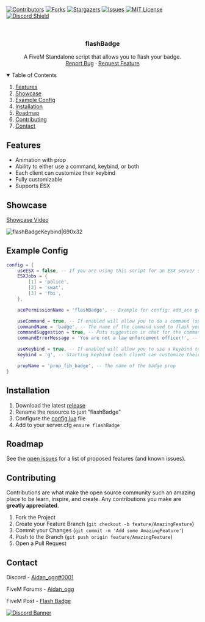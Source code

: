 [![Contributors][contributors-shield]][contributors-url]
[![Forks][forks-shield]][forks-url]
[![Stargazers][stars-shield]][stars-url]
[![Issues][issues-shield]][issues-url]
[![MIT License][license-shield]][license-url]
[![Discord Shield][discord-shield]][discord-invite]

<!-- PROJECT LOGO -->
<br />
<p align="center">
  <h3 align="center">flashBadge</h3>

  <p align="center">
    A FiveM Standalone script that allows you to flash your badge.
    <br />
    <a href="https://github.com/Aidan4444/flashBadge/issues">Report Bug</a>
    ·
    <a href="https://github.com/Aidan4444/flashBadge/issues">Request Feature</a>
  </p>
</p>



<!-- TABLE OF CONTENTS -->
<details open="open">
  <summary>Table of Contents</summary>
  <ol>
    <li><a href="#features">Features</a></li>
    <li><a href="#showcase">Showcase</a></li>
    <li><a href="#example-config">Example Config</a></li>
    <li><a href="#installation">Installation</a></li>
    <li><a href="#roadmap">Roadmap</a></li>
    <li><a href="#contributing">Contributing</a></li>
    <li><a href="#contact">Contact</a></li>
  </ol>
</details>



## Features
* Animation with prop
* Ability to either use a command, keybind, or both
* Each client can customize their keybind
* Fully customizable
* Supports ESX


## Showcase
[Showcase Video](https://streamable.com/av7hoe)

![flashBadgeKeybind|690x32](https://cdn.discordapp.com/attachments/831462056229994497/847384962499870740/flashBadgeKeybind.png)


## Example Config
```lua
config = {
    useESX = false, -- If you are using this script for an ESX server set this to true, if not leave it at false
    ESXJobs = {
        [1] = 'police',
        [2] = 'swat',
        [3] = 'fbi',
    },

    acePermissionName = 'flashBadge', -- Example for config: add_ace group.leo "flashBadge" allow

    useCommand = true, -- If enabled will allow you to do a command (specified in commandName) to flash your badge
    commandName = 'badge', -- The name of the command used to flash your badge
    commandSuggestion = true, -- Puts suggestion in chat for the command
    commandErrorMessage = 'You are not a law enforcement officer!', -- Message to show to people who try to do the command but don't have the permissions

    useKeybind = true, -- If enabled will allow you to use a keybind to flash your badge (keybind is customizable in the GTA V keybinds setting menu)
    keybind = 'g', -- Starting keybind (each client can customize their own keybind in the GTA V keybinds menu)

    propName = 'prop_fib_badge', -- The name of the badge prop
}
```


## Installation

1. Download the latest [release](https://github.com/Aidan4444/flashBadge/releases/latest)
2. Rename the resource to just "flashBadge"
3. Configure the [config.lua](https://github.com/Aidan4444/flashBadge/blob/master/config.lua) file 
4. Add to your server.cfg `ensure flashBadge`


## Roadmap

See the [open issues](https://github.com/othneildrew/Best-README-Template/issues) for a list of proposed features (and known issues).


## Contributing

Contributions are what make the open source community such an amazing place to be learn, inspire, and create. Any contributions you make are **greatly appreciated**.

1. Fork the Project
2. Create your Feature Branch (`git checkout -b feature/AmazingFeature`)
3. Commit your Changes (`git commit -m 'Add some AmazingFeature'`)
4. Push to the Branch (`git push origin feature/AmazingFeature`)
5. Open a Pull Request


## Contact

Discord      - [Aidan_ogg#0001](https://discordapp.com/users/705110046563893259)

FiveM Forums - [Aidan_ogg](https://forum.cfx.re/u/aidan_ogg)

FiveM Post   - [Flash Badge](https://forum.cfx.re/t/standalone-release-flash-badge-script/2977049)

[![Discord Banner][discord-banner]][discord-invite]






<!-- MARKDOWN LINKS & IMAGES -->
<!-- https://www.markdownguide.org/basic-syntax/#reference-style-links -->
[contributors-shield]: https://img.shields.io/github/contributors/Aidan4444/flashBadge.svg?style=for-the-badge
[contributors-url]: https://github.com/Aidan4444/flashBadge/graphs/contributors
[forks-shield]: https://img.shields.io/github/forks/Aidan4444/flashBadge.svg?style=for-the-badge
[forks-url]: https://github.com/Aidan4444/flashBadge/network/members
[stars-shield]: https://img.shields.io/github/stars/Aidan4444/flashBadge.svg?style=for-the-badge
[stars-url]: https://github.com/Aidan4444/flashBadge/stargazers
[issues-shield]: https://img.shields.io/github/issues/Aidan4444/flashBadge.svg?style=for-the-badge
[issues-url]: https://github.com/Aidan4444/flashBadge/issues
[license-shield]: https://img.shields.io/github/license/Aidan4444/flashBadge.svg?style=for-the-badge
[license-url]: https://github.com/Aidan4444/flashBadge/blob/master/LICENSE
[discord-invite]: https://discord.gg/vxDde5utc5
[discord-shield]: https://discord.com/api/guilds/847541172876607538/widget.png?style=shield
[discord-banner]: https://discord.com/api/guilds/847541172876607538/widget.png?style=banner2
